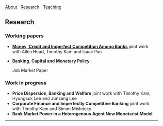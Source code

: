 [About](/index) &nbsp; [Research](/Research) &nbsp; [Teaching](/Teaching)


## Research

### Working papers

- [**Money, Credit and Imperfect Competition Among Banks**](https://github.com/samiengmanng/samiengmanng.github.io/files/8138292/hknp-2022-02-03.pdf)
  joint work with Allen Head, Timothy Kam and Isaac Pan 
- [**Banking, Capital and Monetary Policy**](https://github.com/samiengmanng/samiengmanng.github.io/files/8155221/bjaww_2022_02_23.pdf)

  Job Market Paper
  
### Work in progress
- **Price Dispersion, Banking and Welfare** joint work with Timothy Kam, Hyungsuk Lee and Junsang Lee
- **Corporate Finance and Imperfectly Competitive Banking** joint work with Timothy Kam and Simon Mishricky
- **Bank Market Power in a Heterogenous Agent New Monetarist Model**

---
<p style="font-size:11px">
